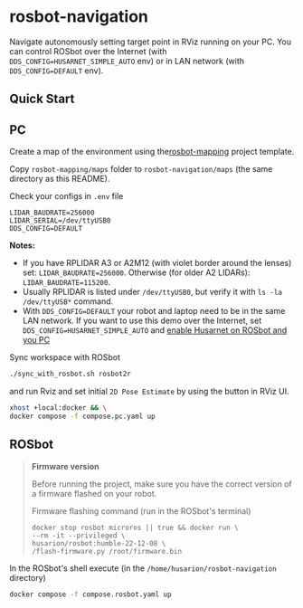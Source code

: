 # rosbot-navigation

Navigate autonomously setting target point in RViz running on your PC. You can control ROSbot over the Internet (with `DDS_CONFIG=HUSARNET_SIMPLE_AUTO` env) or in LAN network (with `DDS_CONFIG=DEFAULT` env).

## Quick Start

## PC

Create a map of the environment using the[rosbot-mapping](https://github.com/husarion/rosbot-mapping) project template.

Copy `rosbot-mapping/maps` folder to `rosbot-navigation/maps` (the same directory as this README).

Check your configs in `.env` file

```
LIDAR_BAUDRATE=256000
LIDAR_SERIAL=/dev/ttyUSB0
DDS_CONFIG=DEFAULT
```

**Notes:**
- If you have RPLIDAR A3 or A2M12 (with violet border around the lenses) set: `LIDAR_BAUDRATE=256000`. Otherwise (for older A2 LIDARs): `LIDAR_BAUDRATE=115200`.
- Usually RPLIDAR is listed under `/dev/ttyUSB0`, but verify it with `ls -la /dev/ttyUSB*` command.
- With `DDS_CONFIG=DEFAULT` your robot and laptop need to be in the same LAN network. If you want to use this demo over the Internet, set `DDS_CONFIG=HUSARNET_SIMPLE_AUTO` and [enable Husarnet on ROSbot and you PC](https://husarion.com/manuals/rosbot/operating-system-reinstallation/)

Sync workspace with ROSbot

```bash
./sync_with_rosbot.sh rosbot2r
```

and run Rviz and set initial `2D Pose Estimate` by using the button in RViz UI.

```bash
xhost +local:docker && \
docker compose -f compose.pc.yaml up
```

## ROSbot

> **Firmware version**
>
> Before running the project, make sure you have the correct version of a firmware flashed on your robot.
>
> Firmware flashing command (run in the ROSbot's terminal)
>
> ```
> docker stop rosbot microros || true && docker run \
> --rm -it --privileged \
> husarion/rosbot:humble-22-12-08 \
> /flash-firmware.py /root/firmware.bin
> ```

In the ROSbot's shell execute (in the `/home/husarion/rosbot-navigation` directory)

```bash
docker compose -f compose.rosbot.yaml up
```